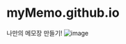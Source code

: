 # myMemo.github.io
나만의 메모장 만들기!
![image](https://user-images.githubusercontent.com/47853679/234764944-982d2db7-19d6-48aa-8368-00aa5f4e9596.png)
